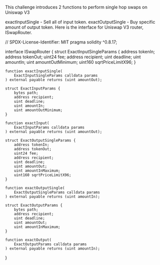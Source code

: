 This challenge introduces 2 functions to perform single hop swaps on Uniswap V3

exactInputSingle - Sell all of input token.
exactOutputSingle - Buy specific amount of output token.
Here is the interface for Uniswap V3 router, ISwapRouter.

// SPDX-License-Identifier: MIT
pragma solidity ^0.8.17;

interface ISwapRouter {
    struct ExactInputSingleParams {
        address tokenIn;
        address tokenOut;
        uint24 fee;
        address recipient;
        uint deadline;
        uint amountIn;
        uint amountOutMinimum;
        uint160 sqrtPriceLimitX96;
    }

    function exactInputSingle(
        ExactInputSingleParams calldata params
    ) external payable returns (uint amountOut);

    struct ExactInputParams {
        bytes path;
        address recipient;
        uint deadline;
        uint amountIn;
        uint amountOutMinimum;
    }

    function exactInput(
        ExactInputParams calldata params
    ) external payable returns (uint amountOut);

    struct ExactOutputSingleParams {
        address tokenIn;
        address tokenOut;
        uint24 fee;
        address recipient;
        uint deadline;
        uint amountOut;
        uint amountInMaximum;
        uint160 sqrtPriceLimitX96;
    }

    function exactOutputSingle(
        ExactOutputSingleParams calldata params
    ) external payable returns (uint amountIn);

    struct ExactOutputParams {
        bytes path;
        address recipient;
        uint deadline;
        uint amountOut;
        uint amountInMaximum;
    }

    function exactOutput(
        ExactOutputParams calldata params
    ) external payable returns (uint amountIn);
}
